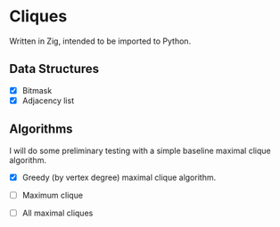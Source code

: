 # Cliques

Written in Zig, intended to be imported to Python.

## Data Structures

- [x] Bitmask
- [x] Adjacency list

## Algorithms

I will do some preliminary testing with a simple baseline maximal clique algorithm.

- [x] Greedy (by vertex degree) maximal clique algorithm.
- [ ] Maximum clique
- [ ] All maximal cliques

